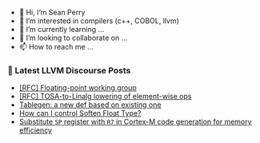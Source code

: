 - 👋 Hi, I’m Sean Perry
- 👀 I’m interested in compilers (c++, COBOL, llvm)
- 🌱 I’m currently learning ...
- 💞️ I’m looking to collaborate on ...
- 📫 How to reach me ...

<!---
s66perry/s66perry is a ✨ special ✨ repository because its `README.md` (this file) appears on your GitHub profile.
You can click the Preview link to take a look at your changes.
--->
### 📕 Latest LLVM Discourse Posts

<!-- DISCOURSE-LLVM:START -->
- [[RFC] Floating-point working group](https://discourse.llvm.org/t/rfc-floating-point-working-group/73830#post_1)
- [[RFC] TOSA-to-Linalg lowering of element-wise ops](https://discourse.llvm.org/t/rfc-tosa-to-linalg-lowering-of-element-wise-ops/71559#post_9)
- [Tablegen: a new def based on existing one](https://discourse.llvm.org/t/tablegen-a-new-def-based-on-existing-one/73768#post_4)
- [How can I control Soften Float Type?](https://discourse.llvm.org/t/how-can-i-control-soften-float-type/73829#post_1)
- [Substitute `SP` register with `R7` in Cortex-M code generation for memory efficiency](https://discourse.llvm.org/t/substitute-sp-register-with-r7-in-cortex-m-code-generation-for-memory-efficiency/73828#post_1)
<!-- DISCOURSE-LLVM:END -->
